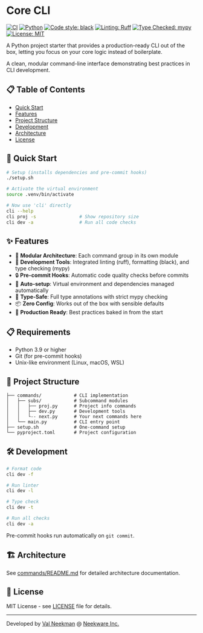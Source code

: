 # Core CLI

[![CI](https://github.com/neekware/CoreCLI/actions/workflows/test.yml/badge.svg)](https://github.com/neekware/CoreCLI/actions/workflows/test.yml)
[![Python](https://img.shields.io/badge/python-3.9%2B-blue.svg)](https://www.python.org/downloads/)
[![Code style: black](https://img.shields.io/badge/code%20style-black-000000.svg)](https://github.com/psf/black)
[![Linting: Ruff](https://img.shields.io/endpoint?url=https://raw.githubusercontent.com/charliermarsh/ruff/main/assets/badge/v2.json)](https://github.com/astral-sh/ruff)
[![Type Checked: mypy](https://img.shields.io/badge/type%20checked-mypy-blue)](https://github.com/python/mypy)
[![License: MIT](https://img.shields.io/badge/License-MIT-yellow.svg)](https://opensource.org/licenses/MIT)

A Python project starter that provides a production-ready CLI out of the box, letting you focus on your core logic instead of boilerplate.

A clean, modular command-line interface demonstrating best practices in CLI development.

## 📋 Table of Contents

- [Quick Start](#-quick-start)
- [Features](#-features)
- [Project Structure](#-project-structure)
- [Development](#-development)
- [Architecture](#-architecture)
- [License](#-license)

## 🚀 Quick Start

```bash
# Setup (installs dependencies and pre-commit hooks)
./setup.sh

# Activate the virtual environment
source .venv/bin/activate

# Now use 'cli' directly
cli --help
cli proj -s                # Show repository size
cli dev -a                 # Run all code checks
```

## ✨ Features

- 🧩 **Modular Architecture**: Each command group in its own module
- 🔧 **Development Tools**: Integrated linting (ruff), formatting (black), and type checking (mypy)
- 🔒 **Pre-commit Hooks**: Automatic code quality checks before commits
- 🎯 **Auto-setup**: Virtual environment and dependencies managed automatically
- 🐍 **Type-Safe**: Full type annotations with strict mypy checking
- 📦 **Zero Config**: Works out of the box with sensible defaults
- 🚀 **Production Ready**: Best practices baked in from the start

## 📋 Requirements

- Python 3.9 or higher
- Git (for pre-commit hooks)
- Unix-like environment (Linux, macOS, WSL)

## 📁 Project Structure

```
├── commands/            # CLI implementation
│   ├── subs/            # Subcommand modules
│   │   ├── proj.py      # Project info commands
│   │   ├── dev.py       # Development tools
│   │   └-- next.py      # Your next commands here
│   └── main.py          # CLI entry point
├── setup.sh             # One-command setup
└── pyproject.toml       # Project configuration
```

## 🛠️ Development

```bash
# Format code
cli dev -f

# Run linter
cli dev -l

# Type check
cli dev -t

# Run all checks
cli dev -a
```

Pre-commit hooks run automatically on `git commit`.

## 🏗️ Architecture

See [commands/README.md](commands/README.md) for detailed architecture documentation.

## 📄 License

MIT License - see [LICENSE](LICENSE) file for details.

---

Developed by [Val Neekman](https://github.com/un33k) @ [Neekware Inc.](https://neekware.com)
